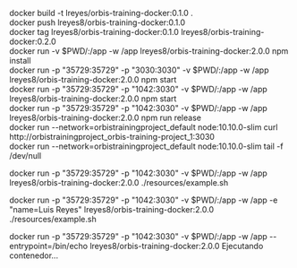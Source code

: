 docker build -t lreyes/orbis-training-docker:0.1.0 . <br>
docker push lreyes8/orbis-training-docker:0.1.0 <br>
docker tag lreyes8/orbis-training-docker:0.1.0 lreyes8/orbis-training-docker:0.2.0 <br>
docker run -v  $PWD/:/app -w /app lreyes8/orbis-training-docker:2.0.0 npm install <br>
docker run -p "35729:35729" -p "3030:3030" -v  $PWD/:/app -w /app lreyes8/orbis-training-docker:2.0.0 npm start <br>
docker run -p "35729:35729" -p "1042:3030" -v  $PWD/:/app -w /app lreyes8/orbis-training-docker:2.0.0 npm start <br>
docker run -p "35729:35729" -p "1042:3030" -v  $PWD/:/app -w /app lreyes8/orbis-training-docker:2.0.0 npm run release <br>
docker run --network=orbistrainingproject_default node:10.10.0-slim curl http://orbistrainingproject_orbis-training-project_1:3030 <br>
docker run --network=orbistrainingproject_default node:10.10.0-slim tail -f /dev/null <br>

docker run -p "35729:35729" -p "1042:3030" -v  $PWD/:/app -w /app lreyes8/orbis-training-docker:2.0.0 ./resources/example.sh <br>

docker run -p "35729:35729" -p "1042:3030" -v  $PWD/:/app -w /app -e "name=Luis Reyes" lreyes8/orbis-training-docker:2.0.0  ./resources/example.sh <br>

docker run -p "35729:35729" -p "1042:3030" -v  $PWD/:/app -w /app --entrypoint=/bin/echo  lreyes8/orbis-training-docker:2.0.0 Ejecutando contenedor...<br>


